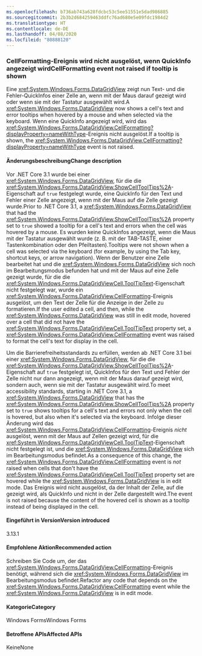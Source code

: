```yaml
---
ms.openlocfilehash: b736ab743a628fdcbc53c5ee51551e5dad986885
ms.sourcegitcommit: 2b3b2d684259463ddfc76ad680e5e09fdc1984d2
ms.translationtype: HT
ms.contentlocale: de-DE
ms.lasthandoff: 04/08/2020
ms.locfileid: "80888120"
---
```

### <a name="cellformatting-event-not-raised-if-tooltip-is-shown"></a><span data-ttu-id="2ea84-101">CellFormatting-Ereignis wird nicht ausgelöst, wenn QuickInfo angezeigt wird</span><span class="sxs-lookup"><span data-stu-id="2ea84-101">CellFormatting event not raised if tooltip is shown</span></span>

<span data-ttu-id="2ea84-102">Eine <xref:System.Windows.Forms.DataGridView> zeigt nun Text- und die Fehler-QuickInfos einer Zelle an, wenn mit der Maus darauf gezeigt wird oder wenn sie mit der Tastatur ausgewählt wird.</span><span class="sxs-lookup"><span data-stu-id="2ea84-102">A <xref:System.Windows.Forms.DataGridView> now shows a cell's text and error tooltips when hovered by a mouse and when selected via the keyboard.</span></span> <span data-ttu-id="2ea84-103">Wenn eine QuickInfo angezeigt wird, wird das <xref:System.Windows.Forms.DataGridView.CellFormatting?displayProperty=nameWithType>-Ereignis nicht ausgelöst.</span><span class="sxs-lookup"><span data-stu-id="2ea84-103">If a tooltip is shown, the <xref:System.Windows.Forms.DataGridView.CellFormatting?displayProperty=nameWithType> event is not raised.</span></span>

#### <a name="change-description"></a><span data-ttu-id="2ea84-104">Änderungsbeschreibung</span><span class="sxs-lookup"><span data-stu-id="2ea84-104">Change description</span></span>

<span data-ttu-id="2ea84-105">Vor .NET Core 3.1 wurde bei einer <xref:System.Windows.Forms.DataGridView>, für die die <xref:System.Windows.Forms.DataGridView.ShowCellToolTips%2A>-Eigenschaft auf `true` festgelegt wurde, eine QuickInfo für den Text und Fehler einer Zelle angezeigt, wenn mit der Maus auf die Zelle gezeigt wurde.</span><span class="sxs-lookup"><span data-stu-id="2ea84-105">Prior to .NET Core 3.1, a <xref:System.Windows.Forms.DataGridView> that had the <xref:System.Windows.Forms.DataGridView.ShowCellToolTips%2A> property set to `true` showed a tooltip for a cell's text and errors when the cell was hovered by a mouse.</span></span> <span data-ttu-id="2ea84-106">Es wurden keine QuickInfos angezeigt, wenn die Maus mit der Tastatur ausgewählt wurde (z. B. mit der TAB-TASTE, einer Tastenkombination oder den Pfeiltasten).</span><span class="sxs-lookup"><span data-stu-id="2ea84-106">Tooltips were not shown when a cell was selected via the keyboard (for example, by using the Tab key, shortcut keys, or arrow navigation).</span></span> <span data-ttu-id="2ea84-107">Wenn der Benutzer eine Zelle bearbeitet hat und die <xref:System.Windows.Forms.DataGridView> sich noch im Bearbeitungsmodus befunden hat und mit der Maus auf eine Zelle gezeigt wurde, für die die <xref:System.Windows.Forms.DataGridViewCell.ToolTipText>-Eigenschaft nicht festgelegt war, wurde ein <xref:System.Windows.Forms.DataGridView.CellFormatting>-Ereignis ausgelöst, um den Text der Zelle für die Anzeige in der Zelle zu formatieren.</span><span class="sxs-lookup"><span data-stu-id="2ea84-107">If the user edited a cell, and then, while the <xref:System.Windows.Forms.DataGridView> was still in edit mode, hovered over a cell that did not have the <xref:System.Windows.Forms.DataGridViewCell.ToolTipText> property set, a <xref:System.Windows.Forms.DataGridView.CellFormatting> event was raised to format the cell's text for display in the cell.</span></span>

<span data-ttu-id="2ea84-108">Um die Barrierefreiheitsstandards zu erfüllen, werden ab .NET Core 3.1 bei einer <xref:System.Windows.Forms.DataGridView>, für die die <xref:System.Windows.Forms.DataGridView.ShowCellToolTips%2A>-Eigenschaft auf `true` festgelegt ist, QuickInfos für den Text und Fehler der Zelle nicht nur dann angezeigt, wenn mit der Maus darauf gezeigt wird, sondern auch, wenn sie mit der Tastatur ausgewählt wird.</span><span class="sxs-lookup"><span data-stu-id="2ea84-108">To meet accessibility standards, starting in .NET Core 3.1, a <xref:System.Windows.Forms.DataGridView> that has the <xref:System.Windows.Forms.DataGridView.ShowCellToolTips%2A> property set to `true` shows tooltips for a cell's text and errors not only when the cell is hovered, but also when it's selected via the keyboard.</span></span> <span data-ttu-id="2ea84-109">Infolge dieser Änderung wird das <xref:System.Windows.Forms.DataGridView.CellFormatting>-Ereignis *nicht* ausgelöst, wenn mit der Maus auf Zellen gezeigt wird, für die <xref:System.Windows.Forms.DataGridViewCell.ToolTipText>-Eigenschaft nicht festgelegt ist, und die <xref:System.Windows.Forms.DataGridView> sich im Bearbeitungsmodus befindet.</span><span class="sxs-lookup"><span data-stu-id="2ea84-109">As a consequence of this change, the <xref:System.Windows.Forms.DataGridView.CellFormatting> event is *not* raised when cells that don't have the <xref:System.Windows.Forms.DataGridViewCell.ToolTipText> property set are hovered while the <xref:System.Windows.Forms.DataGridView> is in edit mode.</span></span> <span data-ttu-id="2ea84-110">Das Ereignis wird nicht ausgelöst, da der Inhalt der Zelle, auf die gezeigt wird, als QuickInfo und nicht in der Zelle dargestellt wird.</span><span class="sxs-lookup"><span data-stu-id="2ea84-110">The event is not raised because the content of the hovered cell is shown as a tooltip instead of being displayed in the cell.</span></span>

#### <a name="version-introduced"></a><span data-ttu-id="2ea84-111">Eingeführt in Version</span><span class="sxs-lookup"><span data-stu-id="2ea84-111">Version introduced</span></span>

<span data-ttu-id="2ea84-112">3.1</span><span class="sxs-lookup"><span data-stu-id="2ea84-112">3.1</span></span>

#### <a name="recommended-action"></a><span data-ttu-id="2ea84-113">Empfohlene Aktion</span><span class="sxs-lookup"><span data-stu-id="2ea84-113">Recommended action</span></span>

<span data-ttu-id="2ea84-114">Schreiben Sie Code um, der das <xref:System.Windows.Forms.DataGridView.CellFormatting>-Ereignis benötigt, während sich die <xref:System.Windows.Forms.DataGridView> im Bearbeitungsmodus befindet.</span><span class="sxs-lookup"><span data-stu-id="2ea84-114">Refactor any code that depends on the <xref:System.Windows.Forms.DataGridView.CellFormatting> event while the <xref:System.Windows.Forms.DataGridView> is in edit mode.</span></span>

#### <a name="category"></a><span data-ttu-id="2ea84-115">Kategorie</span><span class="sxs-lookup"><span data-stu-id="2ea84-115">Category</span></span>

<span data-ttu-id="2ea84-116">Windows Forms</span><span class="sxs-lookup"><span data-stu-id="2ea84-116">Windows Forms</span></span>

#### <a name="affected-apis"></a><span data-ttu-id="2ea84-117">Betroffene APIs</span><span class="sxs-lookup"><span data-stu-id="2ea84-117">Affected APIs</span></span>

<span data-ttu-id="2ea84-118">Keine</span><span class="sxs-lookup"><span data-stu-id="2ea84-118">None</span></span>

<!-- 

### Affected APIs

Not detectable via API analysis.

-->
